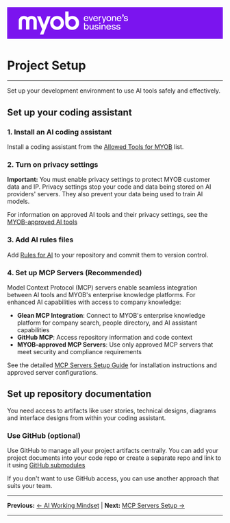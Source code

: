 ![MYOB Banner](../../assets/images/myob-banner.png)
---


# Project Setup

---

Set up your development environment to use AI tools safely and effectively.

## Set up your coding assistant

### 1. Install an AI coding assistant

Install a coding assistant from the [Allowed Tools for MYOB](../appendix/MYOB-approved-tools.md) list.

### 2. Turn on privacy settings

**Important:** You must enable privacy settings to protect MYOB customer data and IP. Privacy settings stop your code and data being stored on AI providers' servers. They also prevent your data being used to train AI models.

For information on approved AI tools and their privacy settings, see the [MYOB-approved AI tools](../appendix/MYOB-approved-tools.md)

### 3. Add AI rules files

Add [Rules for AI](../appendix/rules-for-ai/README.md) to your repository and commit them to version control.

### 4. Set up MCP Servers (Recommended)

Model Context Protocol (MCP) servers enable seamless integration between AI tools and MYOB's enterprise knowledge platforms. For enhanced AI capabilities with access to company knowledge:

- **Glean MCP Integration**: Connect to MYOB's enterprise knowledge platform for company search, people directory, and AI assistant capabilities
- **GitHub MCP**: Access repository information and code context
- **MYOB-approved MCP Servers**: Use only approved MCP servers that meet security and compliance requirements

See the detailed [MCP Servers Setup Guide](mcp-servers-setup.md) for installation instructions and approved server configurations.

## Set up repository documentation

You need access to artifacts like user stories, technical designs, diagrams and interface designs from within your coding assistant.

### Use GitHub (optional)

Use GitHub to manage all your project artifacts centrally. You can add your project documents into your code repo or create a separate repo and link to it using [GitHub submodules](https://github.blog/open-source/git/working-with-submodules/)

If you don't want to use GitHub access, you can use another approach that suits your team.

---

**Previous:** [← AI Working Mindset](ai-working-mindset.md) | **Next:** [MCP Servers Setup →](mcp-servers-setup.md)

---

